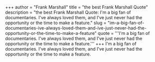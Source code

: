+++
author = "Frank Marshall"
title = "the best Frank Marshall Quote"
description = "the best Frank Marshall Quote: I'm a big fan of documentaries. I've always loved them, and I've just never had the opportunity or the time to make a feature."
slug = "im-a-big-fan-of-documentaries-ive-always-loved-them-and-ive-just-never-had-the-opportunity-or-the-time-to-make-a-feature"
quote = '''I'm a big fan of documentaries. I've always loved them, and I've just never had the opportunity or the time to make a feature.'''
+++
I'm a big fan of documentaries. I've always loved them, and I've just never had the opportunity or the time to make a feature.
